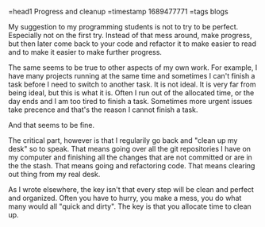 =head1 Progress and cleanup
=timestamp 1689477771
=tags blogs



My suggestion to my programming students is not to try to be perfect. Especially not on the first try. Instead of that mess around, make progress, but then later come back to your code and refactor it to make easier to read and to make it easier to make further progress.



The same seems to be true to other aspects of my own work. For example, I have many projects running at the same time and sometimes I can't finish a task before I need to switch to another task.
It is not ideal. It is very far from being ideal, but this is what it is. Often I run out of the allocated time, or the day ends and I am too tired to finish a task. Sometimes more urgent issues take precence and that's the reason I cannot finish a task.

And that seems to be fine.

The critical part, however is that I regularily go back and "clean up my desk" so to speak. That means going over all the git repositories I have on my computer and finishing all the changes that are not committed or are in the the stash. That means going and refactoring code. That means clearing out thing from my real desk.

As I wrote elsewhere, the key isn't that every step will be clean and perfect and organized. Often you have to hurry, you make a mess, you do what many would all "quick and dirty".
The key is that you allocate time to clean up.

